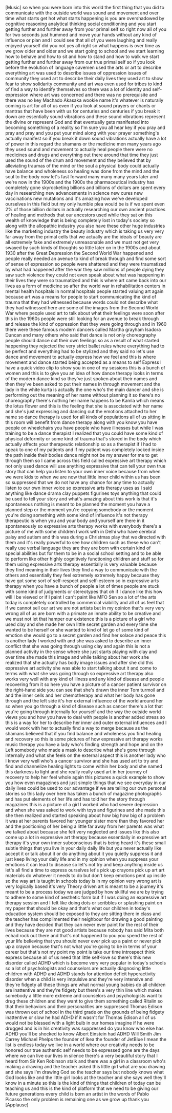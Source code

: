 
[Music]
so when you were born into this world
the first thing that you did to
communicate with the outside world was
sound and movement and over time what
starts get hot what starts happening is
you are overshadowed by cognitive
reasoning analytical thinking social
conditioning and you start getting
further and further away from your
primal self so right now all of you for
two seconds just hummed and move your
hands without any kind of influence or
plan and I could see that all of you
were laughing and really enjoyed
yourself did you not yes all right so
what happens is over time as we grow
older and older and we start going to
school and we start learning how to
behave and how to sit and how to stand
and how to walk we start getting further
and further away from our true primal
self so if you look before the evolution
of language cavemen used the arts or art
to describe everything art was used to
describe issues of oppression issues of
community they used art to describe
their daily lives
they used art to show fear to show
solidarity community and art was even
used for tribes to kind of find a way to
identify themselves so there was a lot
of identity and self-expression
where art was concerned and there was no
prerequisite and there was no key
Machado Akasaka wookie name it&#39;s
whatever is naturally coming is art for
all of us even if you look at sound
prayers or chants or mantras that have
been with us for centuries and centuries
if you break it down are essentially
sound vibrations and these sound
vibrations represent the divine or
represent God and that eventually gets
manifested into becoming something of a
reality so I&#39;m sure you all hear key if
you pray and pray and pray and you put
your mind along with your prayer
something&#39;s actually manifest so if you
break it down sound vibrations actually
have a lot of power in this regard the
shamans or the medicine men many years
ago they used sound and movement to
actually heal people there were no
medicines and drugs and everything out
there around that time they just used
the sound of the drum and movement and
they believed that by alleviating
traumas of the mind or the soul a
physical body could actually have
balance and wholeness so healing was
done from the mind and the soul to the
body now let&#39;s fast forward many many
many years later and we&#39;re now in the
1900s and the 1900s the pharmaceutical
industry has completely gone
skyrocketing billions and billions of
dollars are spent every day in
researching new advancements in science
new cures new vaccinations new mutations
and it&#39;s amazing how we&#39;ve developed
ourselves in this field but my only
humble plea would be is if we spent even
2% of those billion dollars in actually
researching our own ancient practices of
healing and methods that our ancestors
used while they sat on this wealth of
knowledge that is being completely lost
in today&#39;s society so along with the
allopathic industry you also have these
other huge industries like the marketing
industry the beauty industry which is
taking us very very far away from the
primal cells that we actually are the
ideals of beauty are all extremely fake
and extremely unreasonable and we must
not get very swayed by such kinds of
thoughts
so little later on in the 1900s and
about 1930 after the Great Depression
the Second World War happened and people
really needed an avenue to kind of break
through and find some sort of sense of
expression
so people were shattered and they were
traumatized by what had happened after
the war they saw millions of people
dying they saw such violence they could
not even speak about what was happening
in their lives they were so traumatized
and this is where art came back into our
lives as a form of medicine so after the
world war in rehabilitation centers in
mental health hospitals in normal
hospitals people started valuing art
again because art was a means for people
to start communicating the kind of
trauma that they had witnessed because
words could not describe what they had
witnessed here are some of the images
from the Second World War where people
used art to talk about what their
feelings were soon after this in the
1960s people were still looking for an
avenue to break through and release the
kind of oppression that they were going
through and in 1960 there were these
famous modern dancers called Martha
grayham Isadora Duncan and many others
who said that dance is not only
choreography people should dance out
their own feelings so as a result of
what started happening they rejected the
very strict ballet rules where
everything had to be perfect and
everything had to be stylized and they
said no let&#39;s use dance and movement to
actually express how we feel and this is
where movement and dance started being
accepted as a means to self Express
I have a quick video clip to show you in
one of my sessions this is a bunch of
women and this is to give you an idea of
how dance therapy looks in terms of the
modern dance kind so they&#39;ve just spoken
about their names and then they&#39;ve been
asked to put their names in through
movement and the lady in the white kurta
is actually the one who&#39;s the main
dancer and she is performing out the
meaning of her name without planning it
so there&#39;s no choreography there&#39;s
nothing her name happens to be Kamla
which means the lotus flower and this is
the feeling that she is associated with
her name and she&#39;s just expressing and
dancing out the emotions attached to her
name so dance therapy is used for all
kinds of populations all of us sitting
in this room will benefit from dance
therapy along with you know you have
people on wheelchairs you have people
who have illnesses but while I was
training to be a dance therapist I
realized that you could have some kind
of physical deformity or some kind of
trauma that&#39;s stored in the body which
actually affects your therapeutic
relationship so as a therapist if I had
to speak to one of my patients and if my
patient was completely locked inside the
path inside their bodies dance might not
be my answer for me to get through them
so I came across this field called
expressive art therapy which not only
used dance will use anything expressive
that can tell your own true story that
can help you listen to your own inner
voice because from when we were kids to
when we are now that little inner child
within us has been so suppressed that we
do not have any chance for any time to
actually listen to our own inner
voice so expressive arts therapy uses as
I said anything like dance drama clay
puppets figurines toys anything that
could be used to tell your story and
what&#39;s amazing about this work is that
it&#39;s spontaneous nothing is meant to be
planned the moment you have a planned
step or the moment you&#39;re copying
somebody or the moment you&#39;re doing
something with some kind of influence
it&#39;s not therapy therapeutic is when you
and your body and yourself are there in
it spontaneously so expressive arts
therapy works with everybody there&#39;s a
picture of me with some children I work
with in Delhi who have cerebral palsy
and autism and this was during a
Christmas play that we directed with
them and it&#39;s really powerful to see how
children such as these who can&#39;t really
use verbal language they are they are
born with certain kind of special
abilities but for them to be in a social
school setting and to be able to perform
like other highly cognitively
functioning children and stuff so for
them using expressive arts therapy
essentially is very valuable because
they find meaning in their lives they
find a way to communicate with the
others and essentially they feel
extremely extremely happy because they
have got some sort of self-respect and
self-esteem
so in expressive arts therapy when you
have a bunch of people a lot of times
people are stuck with some kind of
judgments or stereotypes that oh if I
dance like this how will I be viewed or
if I paint I can&#39;t paint like MFO Sen so
a lot of the arts today is completely
controlled by commercial viability and
all of us feel that if we cannot sell
our art we are not artists but in my
opinion that&#39;s very very wrong all of us
are born with a primate
an innate ability to be creative and we
must not let that hamper our existence
this is a picture of a girl who used
clay and she made her own little secret
garden and every time she wanted to be
herself or she wanted to kind of let go
of some kind of emotion she would go to
a secret garden and find her solace and
peace this is another lady I worked with
and she was asked to describe an inner
conflict that she was going through
using clay and again this is not a
planned activity in the sense where she
just starts playing with clay and over
time she made this image and while
talking about her work she realized that
she actually has body image issues and
after she did this expressive art
activity she was able to start talking
about it and come to terms with what she
was going through so expressive art
therapy also works very well with any
kind of illness and any kind of disease
and people recovering from it so here
you have a picture of a cancer patient
survivor on the right-hand side you can
see that she&#39;s drawn the inner Tom
turmoil and and the inner cells and her
chemotherapy and what her body has gone
through and the left side it&#39;s her
external influence of the world around
her so when you go through a kind of
disease such as cancer there&#39;s a lot
that you&#39;re going through internally for
yourself and the way the outside world
views you and how you have to deal with
people is another added stress so this
is a way for her to describe her inner
and outer external influences and I
would work with her to actually find a
way to merge because as the shamans
believed that if you find balance and
wholeness you find healing and recovery
so this is some pictures of how
expressive art therapy works music
therapy you have a lady who&#39;s finding
strength and hope and on the Left
somebody who
made a mask to describe what she&#39;s gone
through internally and what she feels on
the external aspect this is another lady
who I know very well who&#39;s a cancer
survivor
and she has used art to try and find and
channelize healing lights to come within
her body and she named this darkness to
light and she really really used art in
her journey of recovery to help her feel
whole again
this pictures a quick example to show
you how even magazines and just simple
things that we see everyday in our daily
lives could be used to our advantage if
we are telling our own personal stories
so this lady over here has taken a bunch
of magazine photographs and has put
elements of her life and has told her
the story through magazines this is a
picture of a girl I worked who had
severe depression and when she was asked
to work with toys and figurines and she
made this she then realized and started
speaking about how big how big of a
problem it was at her parents favored
her younger sister more than they
favored her and the positioning of her
being a little far away from her parents
was what we talked about because she
felt very neglected and issues like this
also come up a lot in expressive art
therapy because essentially in
expressive art therapy it&#39;s your own
inner subconscious that is being heard
it&#39;s these small subtle things that you
live in your daily daily life but you
never actually like accept it or talk
about it or do anything about it you
quietly suppress it and just keep living
your daily life and in my opinion when
you suppress your emotions it can lead
to disease so let&#39;s not try and keep
anything inside us let&#39;s all find a time
to express ourselves let&#39;s pick up
crayons pick up art art materials do
whatever it needs to do
but don&#39;t keep emotions pent up inside
so the way art is taught in schools
today is in my opinion very wrong art is
very logically based it&#39;s very Theory
driven art is meant to be a journey it&#39;s
meant to be a process today we are
judged by how skillful we are by trying
to adhere to some kind of aesthetic form
but if I was doing an expressive art
therapy session and I felt like doing
dots or scribbles or splashing paint on
my paper that should be okay and that&#39;s
what our children in today&#39;s education
system should be exposed to they are
sitting there in class and the teacher
has complimented their neighbour for
drawing a good painting and they have
decided that they can never ever paint
for the rest of their lives because they
are not good artists because nobody has
said Mita both echad rock out there and
that&#39;s not happened to you you spend the
rest of your life believing that you
should never ever pick up a paint or
never pick up a crayon because that&#39;s
not what you&#39;re going to be in terms of
your career but that&#39;s not my point my
point is take our time introspect think
express because all of us need that
little self-love so there&#39;s this new
disorder called
ADHD which is become very very popular
in today&#39;s schools so a lot of
psychologists and counselors are
actually diagnosing little children with
ADHD and ADHD stands for attention
deficit hyperactivity disorder when a
child is very impulsive and they&#39;re very
intensive and they&#39;re fidgety all these
things are what normal young babies do
all children are inattentive and they&#39;re
fidgety but there&#39;s a very thin line
which makes somebody a little more
extreme and counselors and psychologists
want to drug these children and they
want to give them something called
Ritalin so that their behaviors and
their
personalities are suppressed Thomas
Edison was thrown out of school in the
third grade on the grounds of being
fidgety inattentive or slow he had ADHD
if it wasn&#39;t for Thomas Edison all of us
would not be blessed with a light bulb
in our homes
imagine if he were drugged and is in his
creativity was suppressed do you know
who else has ADHD you&#39;ll be shocked to
know Albert Einstein had ADHD Will Smith
Jim Carrey Michael Phelps the founder of
Ikea
the founder of JetBlue I mean the list
is endless today we live in a world
where our creativity needs to be honored
our true authentic self needs to be
expressed gone are the days where we can
live our lives in silence there&#39;s a very
beautiful story that I heard from Sir
Ken Robinson stalk and there was a girl
in a classroom who&#39;s making a drawing
and the teacher asked this little girl
what are you drawing and she says I&#39;m
drawing God so the teacher says but
nobody knows what God looks like and the
little girl looks at the teacher and she
says well they&#39;ll know in a minute so
this is the kind of things that children
of today can be teaching us and this is
the kind of platform that we need to be
giving our future generations every
child is born an artist in the words of
Pablo Picasso the only problem is
remaining one as we grow up thank you
[Applause]
